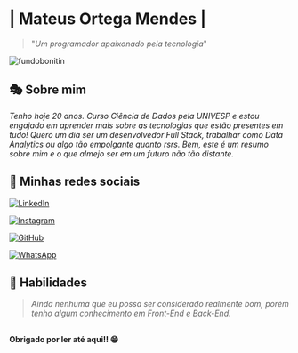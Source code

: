 
# | Mateus Ortega Mendes | 
> "*Um programador apaixonado pela tecnologia*"

![fundobonitin](https://github.com/MaOtg/MaOtg/assets/79218443/7ef5b568-10e6-4943-9a84-0e426c0d01d7)


## 🎭 Sobre mim
*Tenho hoje 20 anos. Curso Ciência de Dados pela UNIVESP e estou engajado em aprender mais sobre as tecnologias que estão presentes em tudo! Quero um dia ser um desenvolvedor Full Stack, trabalhar como Data Analytics ou algo tão empolgante quanto rsrs. Bem, este é um resumo sobre mim e o que almejo ser em um futuro não tão distante.*

## 🫧 Minhas redes sociais
[![LinkedIn](https://img.shields.io/badge/LinkedIn-black?style=for-the-badge&logo=linkedin&logoColor=gold)](https://www.linkedin.com/in/mateus-10001/)

[![Instagram](https://img.shields.io/badge/-Instagram-black?style=for-the-badge&logo=instagram&logoColor=gold)](https://www.instagram.com/SEUUSERNAME/)

[![GitHub](https://img.shields.io/badge/GitHub-black?style=for-the-badge&logo=github&logoColor=gold)](https://github.com/MaOtg)

[![WhatsApp](https://img.shields.io/badge/WhatsApp-black?style=for-the-badge&logo=whatsapp&logoColor=gold)](https://wa.me/+5561996855744)

## 🫧 Habilidades
> *Ainda nenhuma que eu possa ser considerado realmente bom, porém tenho algum conhecimento em Front-End e Back-End.*

## 

**Obrigado por ler até aqui!! 😁**

<!--
**MaOtg/MaOtg** is a ✨ _special_ ✨ repository because its `README.md` (this file) appears on your GitHub profile.

Here are some ideas to get you started:

- 🔭 I’m currently working on ...
- 🌱 I’m currently learning ...
- 👯 I’m looking to collaborate on ...
- 🤔 I’m looking for help with ...
- 💬 Ask me about ...
- 📫 How to reach me: ...
- 😄 Pronouns: ...
- ⚡ Fun fact: ...
-->
